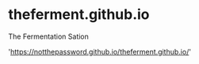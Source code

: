 # theferment.github.io
The Fermentation Sation

'https://notthepassword.github.io/theferment.github.io/'
